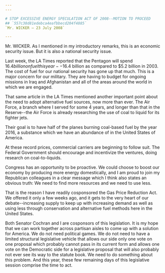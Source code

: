 ```yaml
---
---

# STOP EXCESSIVE ENERGY SPECULATION ACT OF 2008--MOTION TO PROCEED
## `557c38d81edebca4eafbbecd204f4885`
`Mr. WICKER — 23 July 2008`

---
```



Mr. WICKER. As I mentioned in my introductory remarks, this is an 
economic security issue. But it is also a national security issue.

Last week, the LA Times reported that the Pentagon will spend $16.4 
billion on fuel this year--$16.4 billion as compared to $5.2 billion in 
2003. The cost of fuel for our national security has gone up that much. 
This is a major concern for our military. They are having to budget for 
ongoing missions in Iraq and Afghanistan and all of the areas around 
the world in which we are engaged.

That same article in the LA Times mentioned another important point 
about the need to adopt alternative fuel sources, now more than ever. 
The Air Force, a branch where I served for some 4 years, and longer 
than that in the Reserve--the Air Force is already researching the use 
of coal to liquid for its fighter jets.

Their goal is to have half of the planes burning coal-based fuel by 
the year 2016, a substance which we have an abundance of in the United 
States of America.

At these record prices, commercial carriers are beginning to follow 
suit. The Federal Government should encourage and incentivize the 
ventures, doing research on coal-to-liquids.

Congress has an opportunity to be proactive. We could choose to boost 
our economy by producing more energy domestically, and I am proud to 
join my Republican colleagues in a clear message which I think also 
states an obvious truth: We need to find more resources and we need to 
use less.

That is the reason I have readily cosponsored the Gas Price Reduction 
Act. We offered it only a few weeks ago, and it gets to the very heart 
of our debate--increasing supply to keep up with increasing demand as 
well as using less through conservation and alternative fuel methods 
here in the United States.

Both Senator Cochran and I are cosponsors of this legislation. It is 
my hope that we can work together across partisan aisles to come up 
with a solution for America. We do not need political games. We do not 
need to have a limited structural legislative vehicle that allows our 
side only one vote on one proposal which probably cannot pass in its 
current form and allows one vote on the Democratic side for a 
legislative proposal that will also probably not ever see its way to 
the statute book. We need to do something about this problem. And this 
year, these few remaining days of this legislative session comprise the 
time to act.